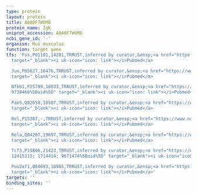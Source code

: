 ```yaml
---
type: protein
layout: protein
title: A0A0F7W6M8
protein_name: IgK
uniprot_accession: A0A0F7W6M8
ncbi_gene_id: '-'
organism: Mus musculus
function: target gene
tfs: 'Fos,P01101,14281,TRRUST,inferred by curator,&ensp;<a href="https://www.ncbi.nlm.nih.gov/pubmed/?term=7816634%5Buid%5D"
  target="_blank"><i uk-icon="icon: link"></i>Pubmed</a>

  Jun,P05627,16476,TRRUST,inferred by curator,&ensp;<a href="https://www.ncbi.nlm.nih.gov/pubmed/?term=7816634%5Buid%5D"
  target="_blank"><i uk-icon="icon: link"></i>Pubmed</a>

  Nfkb1,P25799,18033,TRRUST,inferred by curator,&ensp;<a href="https://www.ncbi.nlm.nih.gov/pubmed/?term=19710460;
  9738466%5Buid%5D" target="_blank"><i uk-icon="icon: link"></i>Pubmed</a>

  Pax5,Q02650,18507,TRRUST,inferred by curator,&ensp;<a href="https://www.ncbi.nlm.nih.gov/pubmed/?term=15067064%5Buid%5D"
  target="_blank"><i uk-icon="icon: link"></i>Pubmed</a>

  Rel,P15307,-,TRRUST,inferred by curator,&ensp;<a href="https://www.ncbi.nlm.nih.gov/pubmed/?term=19710460%5Buid%5D"
  target="_blank"><i uk-icon="icon: link"></i>Pubmed</a>

  Rela,Q04207,19697,TRRUST,inferred by curator,&ensp;<a href="https://www.ncbi.nlm.nih.gov/pubmed/?term=19710460%5Buid%5D"
  target="_blank"><i uk-icon="icon: link"></i>Pubmed</a>

  Tcf3,P15806,21423,TRRUST,inferred by curator,&ensp;<a href="https://www.ncbi.nlm.nih.gov/pubmed/?term=22544934;
  12415115; 1714414; 9671474%5Buid%5D" target="_blank"><i uk-icon="icon: link"></i>Pubmed</a>

  Pou2af1,Q64693,18985,TRRUST,inferred by curator,&ensp;<a href="https://www.ncbi.nlm.nih.gov/pubmed/?term=12230975%5Buid%5D"
  target="_blank"><i uk-icon="icon: link"></i>Pubmed</a>'
targets: ''
binding_sites: ''
---
```

